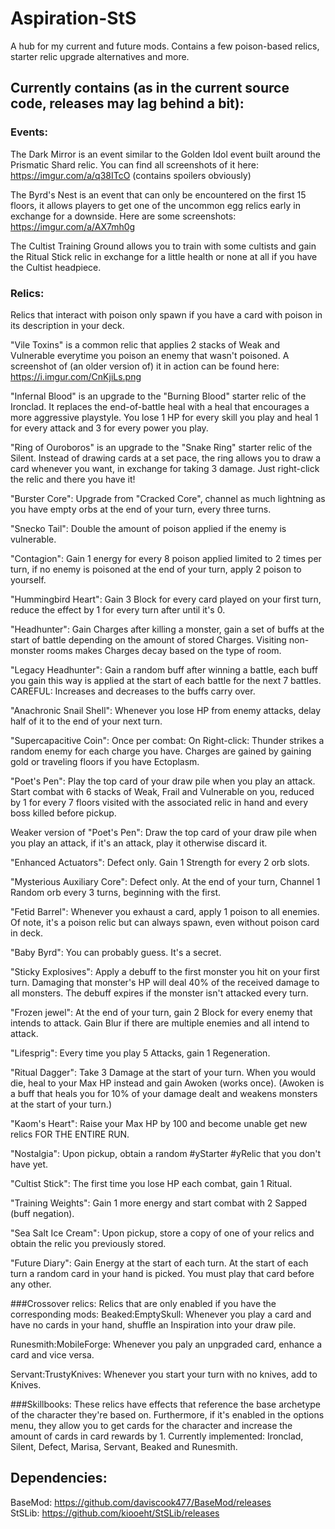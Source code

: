 # Aspiration-StS
A hub for my current and future mods. Contains a few poison-based relics, starter relic upgrade alternatives and more.

## Currently contains (as in the current source code, releases may lag behind a bit):
### Events: 
The Dark Mirror is an event similar to the Golden Idol event built around the Prismatic Shard relic.
You can find all screenshots of it here: https://imgur.com/a/q38ITcO (contains spoilers obviously)

The Byrd's Nest is an event that can only be encountered on the first 15 floors, it allows players to get one of the uncommon egg relics early in exchange for a downside. Here are some screenshots: https://imgur.com/a/AX7mh0g

The Cultist Training Ground allows you to train with some cultists and gain the Ritual Stick relic in exchange for a little health or none at all if you have the Cultist headpiece.

### Relics:
Relics that interact with poison only spawn if you have a card with poison in its description in your deck.

"Vile Toxins" is a common relic that applies 2 stacks of Weak and Vulnerable everytime you poison an enemy that wasn't poisoned. A screenshot of (an older version of) it in action can be found here: https://i.imgur.com/CnKjiLs.png

"Infernal Blood" is an upgrade to the "Burning Blood" starter relic of the Ironclad. It replaces the end-of-battle heal with a heal that encourages a more aggressive playstyle. You lose 1 HP for every skill you play and heal 1 for every attack and 3 for every power you play.

"Ring of Ouroboros" is an upgrade to the "Snake Ring" starter relic of the Silent. Instead of drawing cards at a set pace, the ring allows you to draw a card whenever you want, in exchange for taking 3 damage. Just right-click the relic and there you have it!

"Burster Core": Upgrade from "Cracked Core", channel as much lightning as you have empty orbs at the end of your turn, every three turns.

"Snecko Tail": Double the amount of poison applied if the enemy is vulnerable.

"Contagion": Gain 1 energy for every 8 poison applied limited to 2 times per turn, if no enemy is poisoned at the end of your turn, apply 2 poison to yourself.

"Hummingbird Heart": Gain 3 Block for every card played on your first turn, reduce the effect by 1 for every turn after until it's 0.

"Headhunter": Gain Charges after killing a monster, gain a set of buffs at the start of battle depending on the amount of stored Charges. Visiting non-monster rooms makes Charges decay based on the type of room.

"Legacy Headhunter": Gain a random buff after winning a battle, each buff you gain this way is applied at the start of each battle for the next 7 battles. CAREFUL: Increases and decreases to the buffs carry over.

"Anachronic Snail Shell": Whenever you lose HP from enemy attacks, delay half of it to the end of your next turn.

"Supercapacitive Coin": Once per combat: On Right-click: Thunder strikes a random enemy for each charge you have. Charges are gained by gaining gold or traveling floors if you have Ectoplasm.

"Poet's Pen": Play the top card of your draw pile when you play an attack. Start combat with 6 stacks of Weak, Frail and Vulnerable on you, reduced by 1 for every 7 floors visited with the associated relic in hand and every boss killed before pickup.

Weaker version of "Poet's Pen": Draw the top card of your draw pile when you play an attack, if it's an attack, play it otherwise discard it.

"Enhanced Actuators": Defect only. Gain 1 Strength for every 2 orb slots.

"Mysterious Auxiliary Core": Defect only. At the end of your turn, Channel 1 Random orb every 3 turns, beginning with the first.

"Fetid Barrel": Whenever you exhaust a card, apply 1 poison to all enemies. Of note, it's a poison relic but can always spawn, even without poison card in deck.

"Baby Byrd": You can probably guess. It's a secret.

"Sticky Explosives": Apply a debuff to the first monster you hit on your first turn. Damaging that monster's HP will deal 40% of the received damage to all monsters. The debuff expires if the monster isn't attacked every turn.

"Frozen jewel": At the end of your turn, gain 2 Block for every enemy that intends to attack. Gain Blur if there are multiple enemies and all intend to attack.

"Lifesprig": Every time you play 5 Attacks, gain 1 Regeneration.

"Ritual Dagger": Take 3 Damage at the start of your turn. When you would die, heal to your Max HP instead and gain Awoken (works once). (Awoken is a buff that heals you for 10% of your damage dealt and weakens monsters at the start of your turn.)

"Kaom's Heart": Raise your Max HP by 100 and become unable get new relics FOR THE ENTIRE RUN.

"Nostalgia": Upon pickup, obtain a random #yStarter #yRelic that you don't have yet.

"Cultist Stick": The first time you lose HP each combat, gain 1 Ritual.

"Training Weights": Gain 1 more energy and start combat with 2 Sapped (buff negation).

"Sea Salt Ice Cream": Upon pickup, store a copy of one of your relics and obtain the relic you previously stored.

"Future Diary": Gain Energy at the start of each turn. At the start of each turn a random card in your hand is picked. You must play that card before any other.

###Crossover relics:
Relics that are only enabled if you have the corresponding mods:
Beaked:EmptySkull: Whenever you play a card and have no cards in your hand, shuffle an Inspiration into your draw pile.

Runesmith:MobileForge: Whenever you paly an unpgraded card, enhance a card and vice versa.

Servant:TrustyKnives: Whenever you start your turn with no knives, add to Knives.

###Skillbooks:
These relics have effects that reference the base archetype of the character they're based on. Furthermore, if it's enabled in the options menu, they allow you to get cards for the character and increase the amount of cards in card rewards by 1.
Currently implemented: Ironclad, Silent, Defect, Marisa, Servant, Beaked and Runesmith.

## Dependencies:
BaseMod: https://github.com/daviscook477/BaseMod/releases  
StSLib: https://github.com/kiooeht/StSLib/releases
